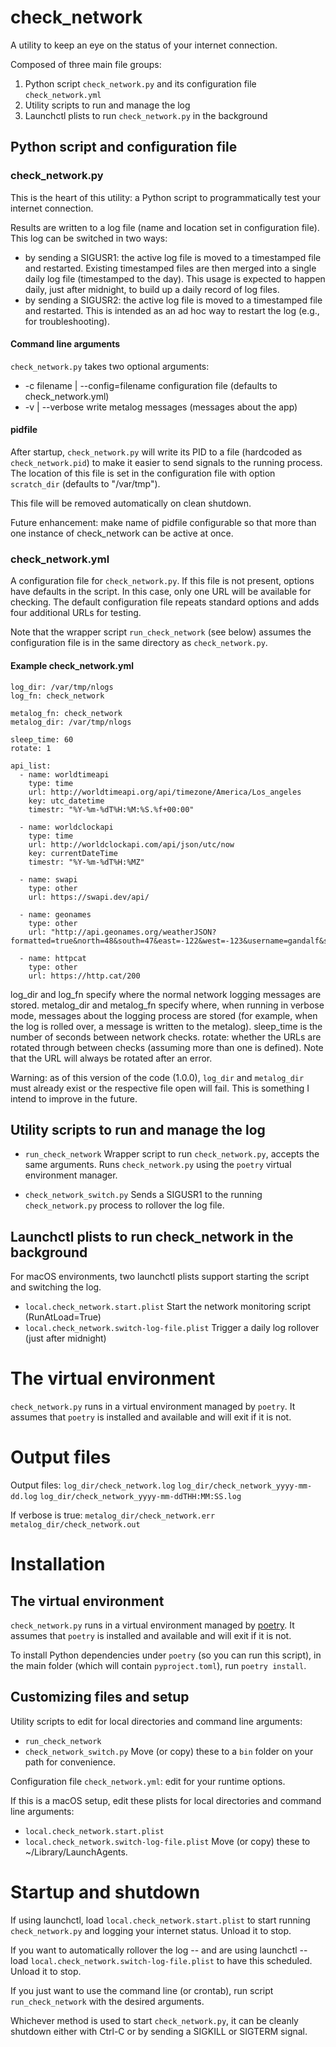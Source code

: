 # check_network
A utility to keep an eye on the status of your internet connection.

Composed of three main file groups:
1. Python script `check_network.py` and its configuration file `check_network.yml`
2. Utility scripts to run and manage the log
3. Launchctl plists to run `check_network.py` in the background

## Python script and configuration file
### check_network.py
This is the heart of this utility: a Python script to programmatically test your internet connection.

Results are written to a log file (name and location set in configuration file). This log can be switched in two ways:
- by sending a SIGUSR1: the active log file is moved to a timestamped file and restarted.  Existing timestamped files are then merged into a single daily log file (timestamped to the day). This usage is expected to happen daily, just after midnight, to build up a daily record of log files.
- by sending a SIGUSR2: the active log file is moved to a timestamped file and restarted.  This is intended as an ad hoc way to restart the log (e.g., for troubleshooting).

#### Command line arguments
`check_network.py` takes two optional arguments:
- -c filename | --config=filename  configuration file (defaults to check_network.yml)
- -v | --verbose  write metalog messages (messages about the app)

#### pidfile
After startup, `check_network.py` will write its PID to a file (hardcoded as `check_network.pid`) to make it easier to send signals to the running process.  The location of this file is set in the configuration file with option `scratch_dir` (defaults to "/var/tmp").

This file will be removed automatically on clean shutdown.

Future enhancement: make name of pidfile configurable so that more than one instance of check_network can be active at once.

### check_network.yml
A configuration file for `check_network.py`.  If this file is not present, options have defaults in the script.  In this case, only one URL will be available for checking.  The default configuration file repeats standard options and adds four additional URLs for testing.

Note that the wrapper script `run_check_network` (see below) assumes the configuration file is in the same directory as `check_network.py`.

#### Example check_network.yml
```
log_dir: /var/tmp/nlogs
log_fn: check_network

metalog_fn: check_network
metalog_dir: /var/tmp/nlogs

sleep_time: 60
rotate: 1

api_list:
  - name: worldtimeapi
    type: time
    url: http://worldtimeapi.org/api/timezone/America/Los_angeles
    key: utc_datetime
    timestr: "%Y-%m-%dT%H:%M:%S.%f+00:00"

  - name: worldclockapi
    type: time
    url: http://worldclockapi.com/api/json/utc/now
    key: currentDateTime
    timestr: "%Y-%m-%dT%H:%MZ"

  - name: swapi
    type: other
    url: https://swapi.dev/api/

  - name: geonames
    type: other
    url: "http://api.geonames.org/weatherJSON?formatted=true&north=48&south=47&east=-122&west=-123&username=gandalf&style=full"

  - name: httpcat
    type: other
    url: https://http.cat/200
```
log_dir and log_fn specify where the normal network logging messages are stored.
metalog_dir and metalog_fn specify where, when running in verbose mode, messages about the logging process are stored (for example, when the log is rolled over, a message is written to the metalog).
sleep_time is the number of seconds between network checks.
rotate: whether the URLs are rotated through between checks (assuming more than one is defined).  Note that the URL will always be rotated after an error.

Warning: as of this version of the code (1.0.0), `log_dir` and `metalog_dir` must already exist or the respective file open will fail.  This is something I intend to improve in the future.

## Utility scripts to run and manage the log
- `run_check_network`
Wrapper script to run `check_network.py`, accepts the same arguments.  Runs `check_network.py` using the `poetry` virtual environment manager.

- `check_network_switch.py`
Sends a SIGUSR1 to the running `check_network.py` process to rollover the log file.

## Launchctl plists to run check_network in the background
For macOS environments, two launchctl plists support starting the script and switching the log.
-  `local.check_network.start.plist`
Start the network monitoring script (RunAtLoad=True)
- `local.check_network.switch-log-file.plist`
Trigger a daily log rollover (just after midnight)

# The virtual environment
`check_network.py` runs in a virtual environment managed by `poetry`.  It assumes that `poetry` is installed and available and will exit if it is not.

# Output files
Output files:
  `log_dir/check_network.log`
  `log_dir/check_network_yyyy-mm-dd.log`
  `log_dir/check_network_yyyy-mm-ddTHH:MM:SS.log`

If verbose is true:
  `metalog_dir/check_network.err`
  `metalog_dir/check_network.out`

# Installation
## The virtual environment
`check_network.py` runs in a virtual environment managed by [poetry](https://python-poetry.org/docs/basic-usage/).  It assumes that `poetry` is installed and available and will exit if it is not.

To install Python dependencies under `poetry` (so you can run this script), in the main folder (which will contain `pyproject.toml`), run `poetry install`.

## Customizing files and setup
Utility scripts to edit for local directories and command line arguments:
- `run_check_network`
- `check_network_switch.py`
Move (or copy) these to a `bin` folder on your path for convenience.

Configuration file `check_network.yml`: edit for your runtime options.

If this is a macOS setup, edit these plists for local directories and command line arguments:
- `local.check_network.start.plist`
- `local.check_network.switch-log-file.plist`
Move (or copy) these to ~/Library/LaunchAgents.

# Startup and shutdown
If using launchctl, load `local.check_network.start.plist` to start running `check_network.py` and logging your internet status.  Unload it to stop.

If you want to automatically rollover the log -- and are using launchctl -- load `local.check_network.switch-log-file.plist` to have this scheduled.  Unload it to stop.

If you just want to use the command line (or crontab), run script `run_check_network` with the desired arguments.

Whichever method is used to start `check_network.py`, it can be cleanly shutdown either with Ctrl-C or by sending a SIGKILL or SIGTERM signal.
